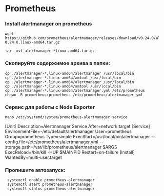 # Prometheus

### Install alertmanager on prometheus 
    wget 
    https://github.com/prometheus/alertmanager/releases/download/v0.24.0/alertmanager-0.24.0.linux-amd64.tar.gz

    tar -xvf alertmanager-*linux-amd64.tar.gz

### Скопируйте содержимое архива в папки:

    cp ./alertmanager-*.linux-amd64/alertmanager /usr/local/bin
    cp ./alertmanager-*.linux-amd64/amtool /usr/local/bin
    cp ./alertmanager-*.linux-amd64/alertmanager /usr/local/bin
    cp ./alertmanager-*.linux-amd64/amtool /usr/local/bin
    cp ./alertmanager-*.linux-amd64/alertmanager.yml /etc/prometheus
    chown -R prometheus:prometheus /etc/prometheus/alertmanager.yml

### Сервис для работы с Node Exporter
    nano /etc/systemd/system/prometheus-alertmanager.service
[Unit]
Description=Alertmanager Service
After=network.target
[Service]
EnvironmentFile=-/etc/default/alertmanager
User=prometheus
Group=prometheus
Type=simple
ExecStart=/usr/local/bin/alertmanager --config.file=/etc/prometheus/alertmanager.yml 
--storage.path=/var/lib/prometheus/alertmanager $ARGS
ExecReload=/bin/kill -HUP $MAINPID
Restart=on-failure
[Install]
WantedBy=multi-user.target
### Пропишите автозапуск:
     systemctl enable prometheus-alertmanager
     systemctl start prometheus-alertmanager
     systemctl status prometheus-alertmanager

### 
